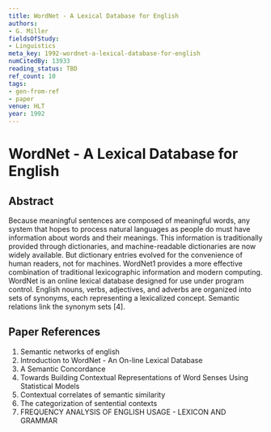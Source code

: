 ```yaml
---
title: WordNet - A Lexical Database for English
authors:
- G. Miller
fieldsOfStudy:
- Linguistics
meta_key: 1992-wordnet-a-lexical-database-for-english
numCitedBy: 13933
reading_status: TBD
ref_count: 10
tags:
- gen-from-ref
- paper
venue: HLT
year: 1992
---
```


# WordNet - A Lexical Database for English

## Abstract

Because meaningful sentences are composed of meaningful words, any system that hopes to process natural languages as people do must have information about words and their meanings. This information is traditionally provided through dictionaries, and machine-readable dictionaries are now widely available. But dictionary entries evolved for the convenience of human readers, not for machines. WordNet1 provides a more effective combination of traditional lexicographic information and modern computing. WordNet is an online lexical database designed for use under program control. English nouns, verbs, adjectives, and adverbs are organized into sets of synonyms, each representing a lexicalized concept. Semantic relations link the synonym sets [4].

## Paper References

1. Semantic networks of english
2. Introduction to WordNet - An On-line Lexical Database
3. A Semantic Concordance
4. Towards Building Contextual Representations of Word Senses Using Statistical Models
5. Contextual correlates of semantic similarity
6. The categorization of sentential contexts
7. FREQUENCY ANALYSIS OF ENGLISH USAGE - LEXICON AND GRAMMAR
